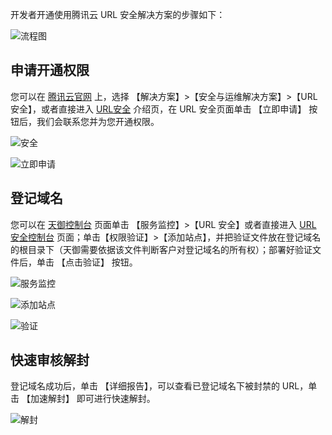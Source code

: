 开发者开通使用腾讯云 URL 安全解决方案的步骤如下：

![流程图](https://mc.qcloudimg.com/static/img/8945a66e719958117b0824d51febb59b/image.png)

## 申请开通权限
您可以在 [腾讯云官网](https://cloud.tencent.com/) 上，选择 【解决方案】>【安全与运维解决方案】>【URL 安全】，或者直接进入  [URL安全](https://cloud.tencent.com/solution/wechat-url) 介绍页，在 URL 安全页面单击 【立即申请】 按钮后，我们会联系您并为您开通权限。

![安全](https://mc.qcloudimg.com/static/img/0d661836902f4f429ccf5c40e7bfb7f8/image.png)

![立即申请](https://mc.qcloudimg.com/static/img/bc84f60d7bf898ec61d2fa1badfd5504/image.png)

## 登记域名
您可以在 [天御控制台](https://console.cloud.tencent.com/tianyu/overview) 页面单击 【服务监控】>【URL 安全】或者直接进入  [URL 安全控制台](https://console.cloud.tencent.com/tianyu/service/url) 页面；单击【权限验证】>【添加站点】，并把验证文件放在登记域名的根目录下（天御需要依据该文件判断客户对登记域名的所有权）；部署好验证文件后，单击 【点击验证】 按钮。

![服务监控](https://mc.qcloudimg.com/static/img/74af9255b8e7f9febc64dc69f229f935/image.png)

![添加站点](https://mc.qcloudimg.com/static/img/79e9ce3b682a2d26a7281bd096736355/image.png)

![验证](https://mc.qcloudimg.com/static/img/f2d1b8540c160a3af369e91827c4c0fb/image.png)

## 快速审核解封
登记域名成功后，单击 【详细报告】，可以查看已登记域名下被封禁的 URL，单击 【加速解封】 即可进行快速解封。

![解封](https://mc.qcloudimg.com/static/img/4bcbecabd0644ed6c2a48b5ed20a912c/image.png)